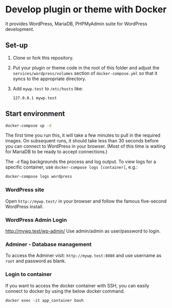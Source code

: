 # Develop plugin or theme with Docker

It provides WordPress, MariaDB, PHPMyAdmin suite for WordPress development.

## Set-up

1. Clone or fork this repository.

2. Put your plugin or theme code in the root of this folder and adjust the 
   `services/wordpress/volumes` section of `docker-compose.yml` so that it
   syncs to the appropriate directory.

3. Add `mywp.test` to `/etc/hosts` like:

   ```
   127.0.0.1 mywp.test
   ```

## Start environment

```sh
docker-compose up -d
```

The first time you run this, it will take a few minutes to pull in the required
images. On subsequent runs, it should take less than 30 seconds before you can
connect to WordPress in your browser. (Most of this time is waiting for MariaDB
to be ready to accept connections.)

The `-d` flag backgrounds the process and log output. To view logs for a
specific container, use `docker-compose logs [container]`, e.g.:

```sh
docker-compose logs wordpress
```

### WordPress site

Open `http://mywp.test/` in your browser and follow the famous five-second WordPress install.

### WordPress Admin Login
http://mywp.test/wp-admin/
Use admin/admin as user/password to login.

### Adminer - Database management
To access the Adminer visit: `http://mywp.test:8080` and use username as `root` and password as blank.

### Login to container
If you want to access the docker container with SSH, you can easily connect to docker by using the below docker command.

```
docker exec -it app_container bash
```
